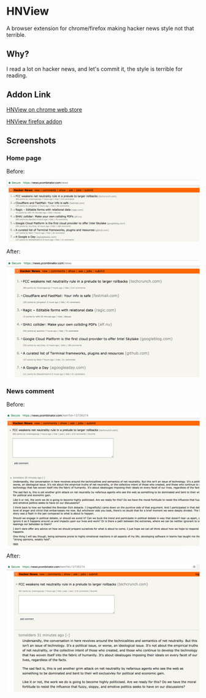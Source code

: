 # HNView

A browser extension for chrome/firefox making hacker news style not that terrible.

## Why?

I read a lot on hacker news, and let's commit it, the style is terrible for reading.

## Addon Link

[HNView on chrome web store](https://chrome.google.com/webstore/detail/hnview/chjbbjpkobcnbeldkjkgbdnjpjmpndmk)

[HNView firefox addon](https://addons.mozilla.org/en-US/firefox/addon/hnviewer/)

## Screenshots

### Home page

Before:

![hacker news](screenshots/hn-before.png)

After:

![hacker news with HNView extension](screenshots/hn-after.png)

### News comment

Before:

![hacker news comment](screenshots/hn-comment-before.png)

After:

![hacker news comment with HNView extension](screenshots/hn-comment-after.png)